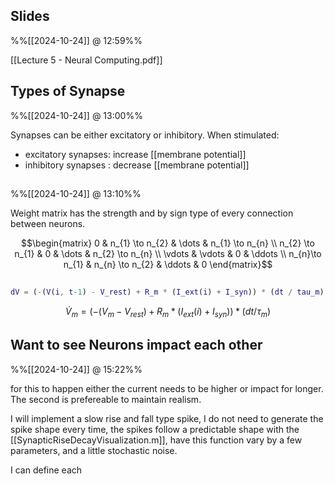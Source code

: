 
## Slides
%%[[2024-10-24]] @ 12:59%%

[[Lecture 5 - Neural Computing.pdf]]

## Types of Synapse
%%[[2024-10-24]] @ 13:00%%

Synapses can be either excitatory or inhibitory. 
When stimulated:
- excitatory synapses: increase [[membrane potential]]
- inhibitory synapses : decrease [[membrane potential]]

##
%%[[2024-10-24]] @ 13:10%%

Weight matrix has the strength and by sign type of every connection between neurons.

$$\begin{matrix}
0 &  n_{1} \to n_{2} & \dots  &  n_{1} \to n_{n}  \\
n_{2} \to n_{1} & 0 & \dots  &  n_{2} \to n_{n} \\ 
\vdots  & \vdots & 0 & \ddots \\ 
n_{n}\to n_{1} & n_{n} \to n_{2} & \ddots & 0
\end{matrix}$$

##
```matlab
dV = (-(V(i, t-1) - V_rest) + R_m * (I_ext(i) + I_syn)) * (dt / tau_m);
```
$$\dot V_{m} = (-(V_{m} - V_{rest}) + R_{m} * (I_{ext}(i) + I_{syn})) * (dt / \tau_{m})$$

## Want to see Neurons impact each other
%%[[2024-10-24]] @ 15:22%%

for this to happen either the current needs to be higher or impact for longer. The second is prefereable to maintain realism.

I will implement a slow rise and fall type spike, I do not need to generate the spike shape every time, the spikes follow a predictable shape with the [[SynapticRiseDecayVisualization.m]], have this function vary by a few parameters, and a little stochastic noise.

I can define each 